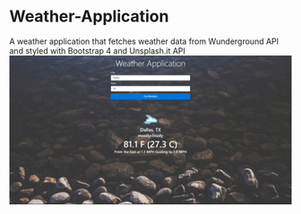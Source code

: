 # Weather-Application
A weather application that fetches weather data from Wunderground API and styled with Bootstrap 4 and Unsplash.it API
![Main Screen](https://github.com/jaymanikanta/Weather-Application/blob/master/mainscreen.JPG)
